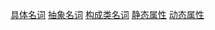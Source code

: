 [具体名词](/pages/具体名词.md) [抽象名词](/pages/抽象名词.md) [构成类名词](/pages/构成类名词.md) [静态属性](/pages/静态属性.md) [动态属性](/pages/动态属性.md)